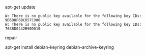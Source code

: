 apt-get update

```
W: There is no public key available for the following key IDs:
9D6D8F6BC857C906
W: There is no public key available for the following key IDs:
7638D0442B90D010
```
repair

apt-get install debian-keyring debian-archive-keyring

